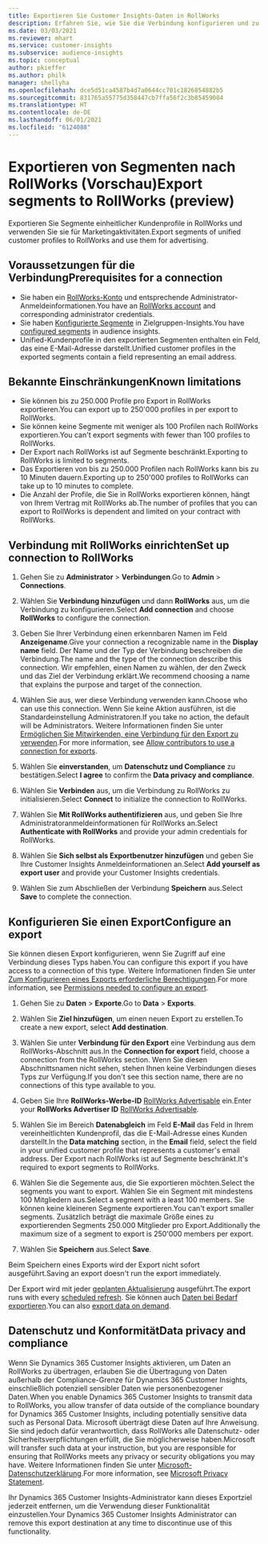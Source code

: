 ```yaml
---
title: Exportieren Sie Customer Insights-Daten in RollWorks
description: Erfahren Sie, wie Sie die Verbindung konfigurieren und zu RollWorks exportieren.
ms.date: 03/03/2021
ms.reviewer: mhart
ms.service: customer-insights
ms.subservice: audience-insights
ms.topic: conceptual
author: pkieffer
ms.author: philk
manager: shellyha
ms.openlocfilehash: dce5d51ca4587b4d7a0644cc701c1826854882b5
ms.sourcegitcommit: 831765a55775d358447cb7ffa56f2c3b85459084
ms.translationtype: HT
ms.contentlocale: de-DE
ms.lasthandoff: 06/01/2021
ms.locfileid: "6124088"
---
```

# <a name="export-segments-to-rollworks-preview"></a><span data-ttu-id="36ae5-103">Exportieren von Segmenten nach RollWorks (Vorschau)</span><span class="sxs-lookup"><span data-stu-id="36ae5-103">Export segments to RollWorks (preview)</span></span>

<span data-ttu-id="36ae5-104">Exportieren Sie Segmente einheitlicher Kundenprofile in RollWorks und verwenden Sie sie für Marketingaktivitäten.</span><span class="sxs-lookup"><span data-stu-id="36ae5-104">Export segments of unified customer profiles to RollWorks and use them for advertising.</span></span> 

## <a name="prerequisites-for-a-connection"></a><span data-ttu-id="36ae5-105">Voraussetzungen für die Verbindung</span><span class="sxs-lookup"><span data-stu-id="36ae5-105">Prerequisites for a connection</span></span>

-   <span data-ttu-id="36ae5-106">Sie haben ein [RollWorks-Konto](https://www.rollworks.com/) und entsprechende Administrator-Anmeldeinformationen.</span><span class="sxs-lookup"><span data-stu-id="36ae5-106">You have an [RollWorks account](https://www.rollworks.com/) and corresponding administrator credentials.</span></span>
-   <span data-ttu-id="36ae5-107">Sie haben [Konfigurierte Segmente](segments.md) in Zielgruppen-Insights.</span><span class="sxs-lookup"><span data-stu-id="36ae5-107">You have [configured segments](segments.md) in audience insights.</span></span>
-   <span data-ttu-id="36ae5-108">Unified-Kundenprofile in den exportierten Segmenten enthalten ein Feld, das eine E-Mail-Adresse darstellt.</span><span class="sxs-lookup"><span data-stu-id="36ae5-108">Unified customer profiles in the exported segments contain a field representing an email address.</span></span>

## <a name="known-limitations"></a><span data-ttu-id="36ae5-109">Bekannte Einschränkungen</span><span class="sxs-lookup"><span data-stu-id="36ae5-109">Known limitations</span></span>

- <span data-ttu-id="36ae5-110">Sie können bis zu 250.000 Profile pro Export in RollWorks exportieren.</span><span class="sxs-lookup"><span data-stu-id="36ae5-110">You can export up to 250'000 profiles in per export to RollWorks.</span></span>
- <span data-ttu-id="36ae5-111">Sie können keine Segmente mit weniger als 100 Profilen nach RollWorks exportieren.</span><span class="sxs-lookup"><span data-stu-id="36ae5-111">You can't export segments with fewer than 100 profiles to RollWorks.</span></span> 
- <span data-ttu-id="36ae5-112">Der Export nach RollWorks ist auf Segmente beschränkt.</span><span class="sxs-lookup"><span data-stu-id="36ae5-112">Exporting to RollWorks is limited to segments.</span></span>
- <span data-ttu-id="36ae5-113">Das Exportieren von bis zu 250.000 Profilen nach RollWorks kann bis zu 10 Minuten dauern.</span><span class="sxs-lookup"><span data-stu-id="36ae5-113">Exporting up to 250'000 profiles to RollWorks can take up to 10 minutes to complete.</span></span> 
- <span data-ttu-id="36ae5-114">Die Anzahl der Profile, die Sie in RollWorks exportieren können, hängt von Ihrem Vertrag mit RollWorks ab.</span><span class="sxs-lookup"><span data-stu-id="36ae5-114">The number of profiles that you can export to RollWorks is dependent and limited on your contract with RollWorks.</span></span>

## <a name="set-up-connection-to-rollworks"></a><span data-ttu-id="36ae5-115">Verbindung mit RollWorks einrichten</span><span class="sxs-lookup"><span data-stu-id="36ae5-115">Set up connection to RollWorks</span></span>

1. <span data-ttu-id="36ae5-116">Gehen Sie zu **Administrator** > **Verbindungen**.</span><span class="sxs-lookup"><span data-stu-id="36ae5-116">Go to **Admin** > **Connections**.</span></span>

1. <span data-ttu-id="36ae5-117">Wählen Sie **Verbindung hinzufügen** und dann **RollWorks** aus, um die Verbindung zu konfigurieren.</span><span class="sxs-lookup"><span data-stu-id="36ae5-117">Select **Add connection** and choose **RollWorks** to configure the connection.</span></span>

1. <span data-ttu-id="36ae5-118">Geben Sie Ihrer Verbindung einen erkennbaren Namen im Feld **Anzeigename**.</span><span class="sxs-lookup"><span data-stu-id="36ae5-118">Give your connection a recognizable name in the **Display name** field.</span></span> <span data-ttu-id="36ae5-119">Der Name und der Typ der Verbindung beschreiben die Verbindung.</span><span class="sxs-lookup"><span data-stu-id="36ae5-119">The name and the type of the connection describe this connection.</span></span> <span data-ttu-id="36ae5-120">Wir empfehlen, einen Namen zu wählen, der den Zweck und das Ziel der Verbindung erklärt.</span><span class="sxs-lookup"><span data-stu-id="36ae5-120">We recommend choosing a name that explains the purpose and target of the connection.</span></span>

1. <span data-ttu-id="36ae5-121">Wählen Sie aus, wer diese Verbindung verwenden kann.</span><span class="sxs-lookup"><span data-stu-id="36ae5-121">Choose who can use this connection.</span></span> <span data-ttu-id="36ae5-122">Wenn Sie keine Aktion ausführen, ist die Standardeinstellung Administratoren.</span><span class="sxs-lookup"><span data-stu-id="36ae5-122">If you take no action, the default will be Administrators.</span></span> <span data-ttu-id="36ae5-123">Weitere Informationen finden Sie unter [Ermöglichen Sie Mitwirkenden, eine Verbindung für den Export zu verwenden](connections.md#allow-contributors-to-use-a-connection-for-exports).</span><span class="sxs-lookup"><span data-stu-id="36ae5-123">For more information, see [Allow contributors to use a connection for exports](connections.md#allow-contributors-to-use-a-connection-for-exports).</span></span>

1. <span data-ttu-id="36ae5-124">Wählen Sie **einverstanden**, um **Datenschutz und Compliance** zu bestätigen.</span><span class="sxs-lookup"><span data-stu-id="36ae5-124">Select **I agree** to confirm the **Data privacy and compliance**.</span></span>

1. <span data-ttu-id="36ae5-125">Wählen Sie **Verbinden** aus, um die Verbindung zu RollWorks zu initialisieren.</span><span class="sxs-lookup"><span data-stu-id="36ae5-125">Select **Connect** to initialize the connection to RollWorks.</span></span>

1. <span data-ttu-id="36ae5-126">Wählen Sie **Mit RollWorks authentifizieren** aus, und geben Sie Ihre Administratoranmeldeinformationen für RollWorks an.</span><span class="sxs-lookup"><span data-stu-id="36ae5-126">Select **Authenticate with RollWorks** and provide your admin credentials for RollWorks.</span></span>

1. <span data-ttu-id="36ae5-127">Wählen Sie **Sich selbst als Exportbenutzer hinzufügen** und geben Sie Ihre Customer Insights Anmeldeinformationen an.</span><span class="sxs-lookup"><span data-stu-id="36ae5-127">Select **Add yourself as export user** and provide your Customer Insights credentials.</span></span>

1. <span data-ttu-id="36ae5-128">Wählen Sie zum Abschließen der Verbindung **Speichern** aus.</span><span class="sxs-lookup"><span data-stu-id="36ae5-128">Select **Save** to complete the connection.</span></span>

## <a name="configure-an-export"></a><span data-ttu-id="36ae5-129">Konfigurieren Sie einen Export</span><span class="sxs-lookup"><span data-stu-id="36ae5-129">Configure an export</span></span>

<span data-ttu-id="36ae5-130">Sie können diesen Export konfigurieren, wenn Sie Zugriff auf eine Verbindung dieses Typs haben.</span><span class="sxs-lookup"><span data-stu-id="36ae5-130">You can configure this export if you have access to a connection of this type.</span></span> <span data-ttu-id="36ae5-131">Weitere Informationen finden Sie unter [Zum Konfigurieren eines Exports erforderliche Berechtigungen](export-destinations.md#set-up-a-new-export).</span><span class="sxs-lookup"><span data-stu-id="36ae5-131">For more information, see [Permissions needed to configure an export](export-destinations.md#set-up-a-new-export).</span></span>

1. <span data-ttu-id="36ae5-132">Gehen Sie zu **Daten** > **Exporte**.</span><span class="sxs-lookup"><span data-stu-id="36ae5-132">Go to **Data** > **Exports**.</span></span>

1. <span data-ttu-id="36ae5-133">Wählen Sie **Ziel hinzufügen**, um einen neuen Export zu erstellen.</span><span class="sxs-lookup"><span data-stu-id="36ae5-133">To create a new export, select **Add destination**.</span></span>

1. <span data-ttu-id="36ae5-134">Wählen Sie unter **Verbindung für den Export** eine Verbindung aus dem RollWorks-Abschnitt aus.</span><span class="sxs-lookup"><span data-stu-id="36ae5-134">In the **Connection for export** field, choose a connection from the RollWorks section.</span></span> <span data-ttu-id="36ae5-135">Wenn Sie diesen Abschnittsnamen nicht sehen, stehen Ihnen keine Verbindungen dieses Typs zur Verfügung.</span><span class="sxs-lookup"><span data-stu-id="36ae5-135">If you don't see this section name, there are no connections of this type available to you.</span></span>

1. <span data-ttu-id="36ae5-136">Geben Sie Ihre **RollWorks-Werbe-ID** [RollWorks Advertisable](https://help.adroll.com/hc/articles/212011838-Advertiser-Profiles) ein.</span><span class="sxs-lookup"><span data-stu-id="36ae5-136">Enter your **RollWorks Advertiser ID** [RollWorks Advertisable](https://help.adroll.com/hc/articles/212011838-Advertiser-Profiles).</span></span>

3. <span data-ttu-id="36ae5-137">Wählen Sie im Bereich **Datenabgleich** im Feld **E-Mail** das Feld in Ihrem vereinheitlichten Kundenprofil, das die E-Mail-Adresse eines Kunden darstellt.</span><span class="sxs-lookup"><span data-stu-id="36ae5-137">In the **Data matching** section, in the **Email** field, select the field in your unified customer profile that represents a customer's email address.</span></span> <span data-ttu-id="36ae5-138">Der Export nach RollWorks ist auf Segmente beschränkt.</span><span class="sxs-lookup"><span data-stu-id="36ae5-138">It's required to export segments to RollWorks.</span></span>

1. <span data-ttu-id="36ae5-139">Wählen Sie die Segemente aus, die Sie exportieren möchten.</span><span class="sxs-lookup"><span data-stu-id="36ae5-139">Select the segments you want to export.</span></span> <span data-ttu-id="36ae5-140">Wählen Sie ein Segment mit mindestens 100 Mitgliedern aus.</span><span class="sxs-lookup"><span data-stu-id="36ae5-140">Select a segment with a least 100 members.</span></span> <span data-ttu-id="36ae5-141">Sie können keine kleineren Segmente exportieren.</span><span class="sxs-lookup"><span data-stu-id="36ae5-141">You can't export smaller segments.</span></span> <span data-ttu-id="36ae5-142">Zusätzlich beträgt die maximale Größe eines zu exportierenden Segments 250.000 Mitglieder pro Export.</span><span class="sxs-lookup"><span data-stu-id="36ae5-142">Additionally the maximum size of a segment to export is 250'000 members per export.</span></span> 

1. <span data-ttu-id="36ae5-143">Wählen Sie **Speichern** aus.</span><span class="sxs-lookup"><span data-stu-id="36ae5-143">Select **Save**.</span></span>

<span data-ttu-id="36ae5-144">Beim Speichern eines Exports wird der Export nicht sofort ausgeführt.</span><span class="sxs-lookup"><span data-stu-id="36ae5-144">Saving an export doesn't run the export immediately.</span></span>

<span data-ttu-id="36ae5-145">Der Export wird mit jeder [geplanten Aktualisierung](system.md#schedule-tab) ausgeführt.</span><span class="sxs-lookup"><span data-stu-id="36ae5-145">The export runs with every [scheduled refresh](system.md#schedule-tab).</span></span> <span data-ttu-id="36ae5-146">Sie können auch [Daten bei Bedarf exportieren](export-destinations.md#run-exports-on-demand).</span><span class="sxs-lookup"><span data-stu-id="36ae5-146">You can also [export data on demand](export-destinations.md#run-exports-on-demand).</span></span> 


## <a name="data-privacy-and-compliance"></a><span data-ttu-id="36ae5-147">Datenschutz und Konformität</span><span class="sxs-lookup"><span data-stu-id="36ae5-147">Data privacy and compliance</span></span>

<span data-ttu-id="36ae5-148">Wenn Sie Dynamics 365 Customer Insights aktivieren, um Daten an RollWorks zu übertragen, erlauben Sie die Übertragung von Daten außerhalb der Compliance-Grenze für Dynamics 365 Customer Insights, einschließlich potenziell sensibler Daten wie personenbezogener Daten.</span><span class="sxs-lookup"><span data-stu-id="36ae5-148">When you enable Dynamics 365 Customer Insights to transmit data to RollWorks, you allow transfer of data outside of the compliance boundary for Dynamics 365 Customer Insights, including potentially sensitive data such as Personal Data.</span></span> <span data-ttu-id="36ae5-149">Microsoft überträgt diese Daten auf Ihre Anweisung. Sie sind jedoch dafür verantwortlich, dass RollWorks alle Datenschutz- oder Sicherheitsverpflichtungen erfüllt, die Sie möglicherweise haben.</span><span class="sxs-lookup"><span data-stu-id="36ae5-149">Microsoft will transfer such data at your instruction, but you are responsible for ensuring that RollWorks meets any privacy or security obligations you may have.</span></span> <span data-ttu-id="36ae5-150">Weitere Informationen finden Sie unter [Microsoft-Datenschutzerklärung](https://go.microsoft.com/fwlink/?linkid=396732).</span><span class="sxs-lookup"><span data-stu-id="36ae5-150">For more information, see [Microsoft Privacy Statement](https://go.microsoft.com/fwlink/?linkid=396732).</span></span>

<span data-ttu-id="36ae5-151">Ihr Dynamics 365 Customer Insights-Administrator kann dieses Exportziel jederzeit entfernen, um die Verwendung dieser Funktionalität einzustellen.</span><span class="sxs-lookup"><span data-stu-id="36ae5-151">Your Dynamics 365 Customer Insights Administrator can remove this export destination at any time to discontinue use of this functionality.</span></span>
